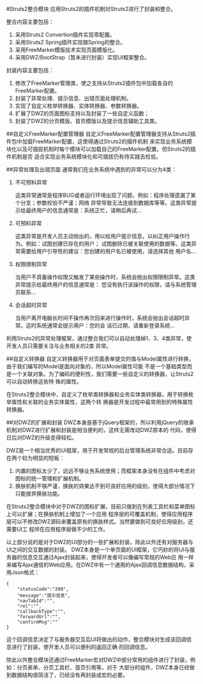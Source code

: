 #Struts2整合模块
应用Struts2的插件机制对Struts2进行了封装和整合。

整合内容主要包括：

1.	采用Struts2 Convertion插件实现零配置。
2.	采用Struts2 Spring插件实现跟Spring的整合。
3.	采用FreeMarker模版技术实现页面模版化。
4.	采用DWZ/BootStrap（暂未进行封装）实现UI框架整合。

封装内容主要包括：

1.	修改了FreeMarker管理类，使之支持从Struts2插件包中加载各自的FreeMarker配置。
2.	封装了异常处理、提示信息、出错页面处理机制。
3.	实现了自定义枚举转换器、实体转换器、参数转换器。
4.	扩展了DWZ的页面图标支持以及封装了一些自定义函数；
5.	封装了DWZ的分页模版、首页模版以及提示信息辅助工具类。

##自定义FreeMarker配置管理器
自定义FreeMarker配置管理器支持从Struts2插件包中加载FreeMarker配置，这使得通过Struts2的插件机制
来实现业务系统模块化以及可插拔机制时每个模块可以加载自己的FreeMarker配置。但Struts2的插件机制是否
适合实现业务系统模块化和可插拔仍有待实践去检验。

##异常处理及出错页面
通常我们在业务系统中遇到的异常可以分为4类：

1.	不可预料异常

	这类异常通常是程序BUG或者运行环境出现了问题，例如：程序处理遗漏了某个分支；参数校验不严谨；网络
	异常导致无法连接到数据库等等。这类异常提示给最终用户的信息通常是：系统正忙，请稍后再试...
	
2.	可预料异常

	这类异常是开发人员主动抛出的，用以给用户提示信息，以纠正用户操作行为。例如：试图创建已存在的用户；
	试图删除已被关联使用的数据等。这类异常需要给用户引导性的建议：您创建的用户名已被使用，请选择其他
	用户名...
	
3.	权限限制异常

	当用户不具备操作权限又触发了某些操作时，系统会抛出权限限制异常。这类异常提示给最终用户的信息通常是：
	您没有执行该操作的权限，请与系统管理员联系...

4.	会话超时异常

	当用户离开电脑长时间不操作再次回来进行操作时，系统会抛出会话超时异常。这时系统通常会提示用户：您的会
	话已过期，请重新登录系统...
	
利用Struts2的异常处理框架，通过整合我们可以自动处理掉1、3、4类异常，使开发人员只需要关注与业务相关的2类
异常。

##自定义转换器
自定义转换器用于对页面表单提交的值与Model属性进行转换，由于我们编写的Model是面向对象的，所以Model属性可能
不是一个基础类型而是一个关联对象。为了编码的便利性，我们需要一些自定义的转换器，让Struts2可以自动转换这些特
殊的属性。

在Struts2整合模块中，自定义了枚举类转换器和业务实体类转换器，用于转换枚举属性和关联的业务实体属性，这两个转
换器是开发过程中最常用到的特殊属性转换器。

##对DWZ的扩展和封装
DWZ本身是基于jQuery框架的，所以利用jQuery的继承机制对DWZ进行扩展和封装是相当便利的，这样无需改动DWZ原本的
代码，使得日后对DWZ的升级变得轻松。

DWZ是一个相当优秀的UI框架，用于开发常规的后台管理系统非常合适。目前存在两个较为明显的短板：

1.	内置的图标太少了，远远不够业务系统使用；而框架本身没有在组件中考虑对图标的统一管理和扩展机制。
2.	换肤机制不够严谨，换肤的效果达不到可良好应用的级别，使得大部分情况下只能放弃换肤功能。

在Struts2整合模块中对于DWZ的图标扩展，目前只做到在列表工具栏和菜单图标上可以扩展；在换肤机制上增加了一个应用
程序层的可覆盖机制，使得应用程序层可以不修改DWZ源码来覆盖原有的换肤样式。当然要做到可良好应用级别，还需要UI工
程师在应用程序层做不少的工作。

以上部分说的是对于DWZ的UI部分的一些扩展和封装，除此以外还有对服务器与UI之间的交互数据的封装。
DWZ本身是一个单页面的UI框架，它巧妙的将UI与服务器的信息交互通过Ajax封装起来，使得开发者可以像编写常规的Web应
用一样来编写Ajax通信的Web应用。在DWZ中有一个通用的Ajax回调信息数据结构，采用Json格式：

	{
		"statusCode":"200",
		"message":"提示信息",
		"navTabId":"",
		"rel":"",
		"callbackType":"",
		"forwardUrl":"",
		"confirmMsg":""
	}
	
这个回调信息决定了与服务器交互后UI将做出的动作，整合模块对生成该回调信息进行了封装，使开发人员可以便利的返回正确
的回调信息。

除此以外整合模块还通过FreeMarker宏对DWZ中部分常用的组件进行了封装，例如：分页表单、分页工具栏、首页引用等。对于
大部分的组件，DWZ本身已经做到数据结构很简洁了，已经没有再封装成宏的必要。